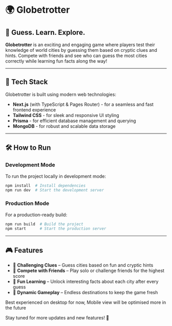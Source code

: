 # 🌍 Globetrotter

## 🎯 Guess. Learn. Explore.

**Globetrotter** is an exciting and engaging game where players test their knowledge of world cities by guessing them based on cryptic clues and hints. Compete with friends and see who can guess the most cities correctly while learning fun facts along the way!

---

## 🚀 Tech Stack

Globetrotter is built using modern web technologies:
- **Next.js** (with TypeScript & Pages Router) - for a seamless and fast frontend experience
- **Tailwind CSS** - for sleek and responsive UI styling
- **Prisma** - for efficient database management and querying
- **MongoDB** - for robust and scalable data storage

---

## 🛠️ How to Run

### Development Mode
To run the project locally in development mode:
```sh
npm install  # Install dependencies
npm run dev  # Start the development server
```

### Production Mode
For a production-ready build:
```sh
npm run build  # Build the project
npm start      # Start the production server
```

---

## 🎮 Features
- 🔹 **Challenging Clues** – Guess cities based on fun and cryptic hints
- 🔹 **Compete with Friends** – Play solo or challenge friends for the highest score
- 🔹 **Fun Learning** – Unlock interesting facts about each city after every guess
- 🔹 **Dynamic Gameplay** – Endless destinations to keep the game fresh

Best experienced on desktop for now, Mobile view will be optimised more in the future

Stay tuned for more updates and new features! 🚀

